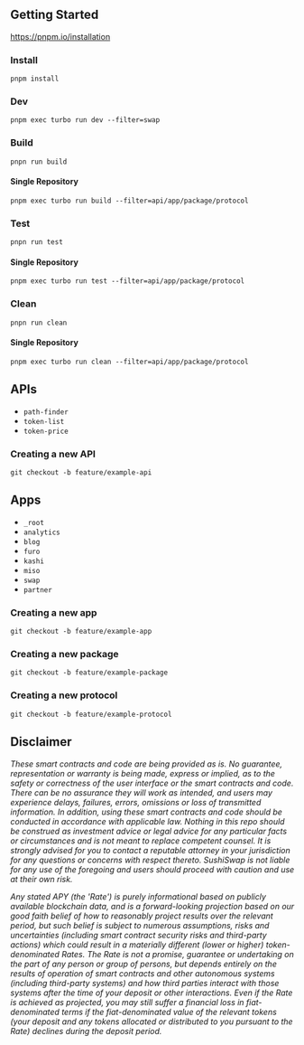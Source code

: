 ## Getting Started

https://pnpm.io/installation

### Install

`pnpm install`

### Dev

`pnpm exec turbo run dev --filter=swap`

### Build

`pnpn run build`

#### Single Repository

`pnpm exec turbo run build --filter=api/app/package/protocol`

### Test

`pnpn run test`

#### Single Repository

`pnpm exec turbo run test --filter=api/app/package/protocol`

### Clean

`pnpn run clean`

#### Single Repository

`pnpm exec turbo run clean --filter=api/app/package/protocol`

## APIs

- `path-finder`
- `token-list`
- `token-price`

### Creating a new API

`git checkout -b feature/example-api`

## Apps

- `_root`
- `analytics`
- `blog`
- `furo`
- `kashi`
- `miso`
- `swap`
- `partner`

### Creating a new app

`git checkout -b feature/example-app`

### Creating a new package

`git checkout -b feature/example-package`


### Creating a new protocol

`git checkout -b feature/example-protocol`

## Disclaimer

_These smart contracts and code are being provided as is. No guarantee, representation or warranty is being made, express or implied, as to the safety or correctness of the user interface or the smart contracts and code. There can be no assurance they will work as intended, and users may experience delays, failures, errors, omissions or loss of transmitted information. In addition, using these smart contracts and code should be conducted in accordance with applicable law. Nothing in this repo should be construed as investment advice or legal advice for any particular facts or circumstances and is not meant to replace competent counsel. It is strongly advised for you to contact a reputable attorney in your jurisdiction for any questions or concerns with respect thereto. SushiSwap is not liable for any use of the foregoing and users should proceed with caution and use at their own risk._

_Any stated APY (the 'Rate') is purely informational based on publicly available blockchain data, and is a forward-looking projection based on our good faith belief of how to reasonably project results over the relevant period, but such belief is subject to numerous assumptions, risks and uncertainties (including smart contract security risks and third-party actions) which could result in a materially different (lower or higher) token-denominated Rates. The Rate is not a promise, guarantee or undertaking on the part of any person or group of persons, but depends entirely on the results of operation of smart contracts and other autonomous systems (including third-party systems) and how third parties interact with those systems after the time of your deposit or other interactions. Even if the Rate is achieved as projected, you may still suffer a financial loss in fiat-denominated terms if the fiat-denominated value of the relevant tokens (your deposit and any tokens allocated or distributed to you pursuant to the Rate) declines during the deposit period._
